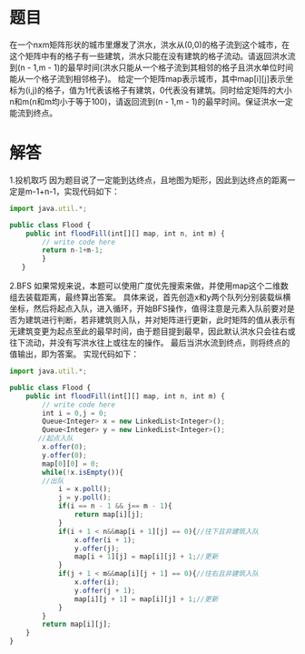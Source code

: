 # 题目
在一个nxm矩阵形状的城市里爆发了洪水，洪水从(0,0)的格子流到这个城市，在这个矩阵中有的格子有一些建筑，洪水只能在没有建筑的格子流动。请返回洪水流到(n - 1,m - 1)的最早时间(洪水只能从一个格子流到其相邻的格子且洪水单位时间能从一个格子流到相邻格子)。
给定一个矩阵map表示城市，其中map[i][j]表示坐标为(i,j)的格子，值为1代表该格子有建筑，0代表没有建筑。同时给定矩阵的大小n和m(n和m均小于等于100)，请返回流到(n - 1,m - 1)的最早时间。保证洪水一定能流到终点。

# 解答
1.投机取巧
因为题目说了一定能到达终点，且地图为矩形，因此到达终点的距离一定是m-1+n-1，实现代码如下：
```javascript
import java.util.*;

public class Flood {
    public int floodFill(int[][] map, int n, int m) {
        // write code here
        return n-1+m-1;
        }
   }
```
2.BFS
如果常规来说，本题可以使用广度优先搜索来做，并使用map这个二维数组去装载距离，最终算出答案。
具体来说，首先创造x和y两个队列分别装载纵横坐标，然后将起点入队，进入循环，开始BFS操作，值得注意是元素入队前要对是否为建筑进行判断，若非建筑则入队，并对矩阵进行更新，此时矩阵的值从表示有无建筑变更为起点至此的最早时间，由于题目提到最早，因此默认洪水只会往右或往下流动，并没有写洪水往上或往左的操作。
最后当洪水流到终点，则将终点的值输出，即为答案。
实现代码如下：
```javascript
import java.util.*;

public class Flood {
    public int floodFill(int[][] map, int n, int m) {
        // write code here
        int i = 0,j = 0;
        Queue<Integer> x = new LinkedList<Integer>();
        Queue<Integer> y = new LinkedList<Integer>();
       //起点入队
        x.offer(0);
        y.offer(0);
        map[0][0] = 0;
        while(!x.isEmpty()){
        //出队
            i = x.poll();
            j = y.poll();
            if(i == n - 1 && j== m - 1){
                return map[i][j];
            }
            if(i + 1 < n&&map[i + 1][j] == 0){//往下且非建筑入队
                x.offer(i + 1);
                y.offer(j);
                map[i + 1][j] = map[i][j] + 1;//更新
            }
            if(j + 1 < m&&map[i][j + 1] == 0){//往右且非建筑入队
                x.offer(i);
                y.offer(j + 1);
                map[i][j + 1] = map[i][j] + 1;//更新
            }
        }
        return map[i][j];
    }
}
```
